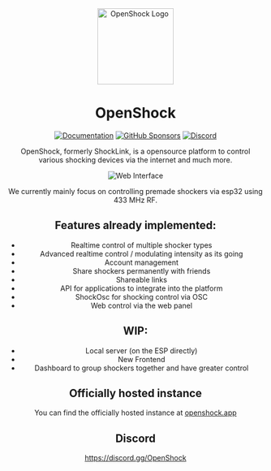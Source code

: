 <center><div align="center">

<img alt="OpenShock Logo" height="150px" width="150px" src="https://openshock.org/IconSlowSpin.svg" />

<h1><b>OpenShock</b></h1>

[![Documentation](https://img.shields.io/badge/docs-mkdocs-blue.svg)](https://openshock.org)
[![GitHub Sponsors](https://img.shields.io/badge/GitHub-Sponsors-ff69b4)](https://github.com/sponsors/openshock)
[![Discord](https://img.shields.io/discord/1078124408775901204)](https://discord.gg/openshock)


OpenShock, formerly ShockLink, is a opensource platform to control various shocking devices via the internet and much more.

![Web Interface](https://openshock.org/images/webui/shockers.webp)

We currently mainly focus on controlling premade shockers via esp32 using 433 MHz RF.

## Features already implemented:
+ Realtime control of multiple shocker types
+ Advanced realtime control / modulating intensity as its going
+ Account management
+ Share shockers permanently with friends
+ Shareable links
+ API for applications to integrate into the platform
+ ShockOsc for shocking control via OSC
+ Web control via the web panel

## WIP:
+ Local server (on the ESP directly)
+ New Frontend
+ Dashboard to group shockers together and have greater control

## Officially hosted instance

You can find the officially hosted instance at [openshock.app](https://openshock.app)


## Discord
https://discord.gg/OpenShock
